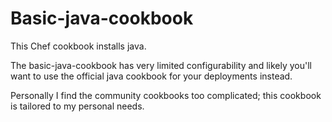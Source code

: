 Basic-java-cookbook
===================

This Chef cookbook installs java.

The basic-java-cookbook has very limited configurability and likely you'll want to use
the official java cookbook for your deployments instead.

Personally I find the community cookbooks too complicated; this cookbook is tailored to my personal
needs.